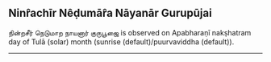 ## Ninr̂achīr Nêḍumār̂a Nāyanār Gurupūjai
நின்றசீர் நெடுமாற நாயனார் குருபூஜை is observed on Apabharaṇī nakṣhatram day of Tulā (solar) month (sunrise (default)/puurvaviddha (default)).



---

